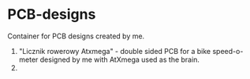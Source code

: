 # PCB-designs
Container for PCB designs created by me.

1. "Licznik rowerowy Atxmega" - double sided PCB for a bike speed-o-meter designed by me with AtXmega used as the brain.
2. 
